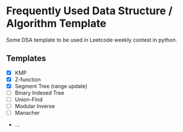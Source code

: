 # Frequently Used Data Structure / Algorithm Template
Some DSA template to be used in Leetcode weekly contest in python.

## Templates
- [x] KMP
- [x] Z-function
- [x] Segment Tree (range update)
- [ ] Binary Indexed Tree
- [ ] Union-Find
- [ ] Modular Inverse
- [ ] Manacher
- ...